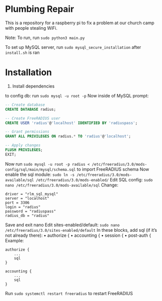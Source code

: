 # Plumbing Repair

This is a repository for a raspberry pi to fix a problem at our church camp with people stealing WiFi.

Note: To run, run `sudo python3 main.py`

To set up MySQL server, run `sudo mysql_secure_installation` after `install.sh` is ran

# Installation

1. Install dependencies


to config db:
run `sudo mysql -u root -p`
Now inside of MySQL prompt:
```sql
-- Create database
CREATE DATABASE radius;

-- Create FreeRADIUS user
CREATE USER 'radius'@'localhost' IDENTIFIED BY 'radiuspass';

-- Grant permissions
GRANT ALL PRIVILEGES ON radius.* TO 'radius'@'localhost';

-- Apply changes
FLUSH PRIVILEGES;
EXIT;
```
Now run `sudo mysql -u root -p radius < /etc/freeradius/3.0/mods-config/sql/main/mysql/schema.sql` to import FreeRADIUS schema
Now enable the sql module: `sudo ln -s /etc/freeradius/3.0/mods-available/sql /etc/freeradius/3.0/mods-enabled/`
Edit SQL config: `sudo nano /etc/freeradius/3.0/mods-available/sql`
Change:
```tezt
driver = "rlm_sql_mysql"
server = "localhost"
port = 3306
login = "radius"
password = "radiuspass"
radius_db = "radius"
```
Save and exit nano
Edit sites-enabled/default: `sudo nano /etc/freeradius/3.0/sites-enabled/default`
In these blocks, add sql (if it’s not already there):
	•	authorize {
	•	accounting {
	•	session {
	•	post-auth {
Example:
```text
authorize {
    ...
    sql
}

accounting {
    ...
    sql
}
```
Run `sudo systemctl restart freeradius` to restart FreeRADIUS